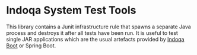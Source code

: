 # Indoqa System Test Tools

This library contains a Junit infrastructure rule that spawns a separate Java process and destroys it after all tests have been run. It is useful to test single JAR applications which are the usual artefacts provided by [Indoqa Boot](https://github.com/Indoqa/indoqa-boot) or Spring Boot.
